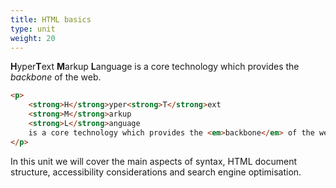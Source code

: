 ```yaml
---
title: HTML basics
type: unit
weight: 20
---
```


**H**yper**T**ext **M**arkup **L**anguage is a core technology which provides the *backbone* of the web.

<!--more-->

```html
<p>
    <strong>H</strong>yper<strong>T</strong>ext
    <strong>M</strong>arkup
    <strong>L</strong>anguage
    is a core technology which provides the <em>backbone</em> of the web.
</p>
```

In this unit we will cover the main aspects of syntax, HTML document structure, accessibility considerations and search engine optimisation.

